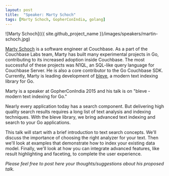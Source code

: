 ```yaml
---
layout: post
title:  "Speaker: Marty Schoch"
tags: [Marty Schoch, GopherConIndia, golang]
---
```


![Marty Schoch]({{ site.github_project_name }}/images/speakers/martin-schoch.jpg)

[Marty Schoch](https://twitter.com/mschoch) is a software engineer at Couchbase. As a part of the Couchbase Labs team, Marty has built many experimental projects in Go, contributing to its increased adoption inside Couchbase. The most successful of these projects was N1QL, an SQL-like query language for Couchbase Server. He is also a core contributor to the Go Couchbase SDK. Currently, Marty is leading development of [bleve](http://www.blevesearch.com/), a modern text indexing library for Go.

Marty is a speaker at GopherConIndia 2015 and his talk is on "bleve - modern text indexing for Go."

Nearly every application today has a search component. But delivering high quality search results requires a long list of text analysis and indexing techniques. With the bleve library, we bring advanced text indexing and search to your Go applications.

This talk will start with a brief introduction to text search concepts. We'll discuss the importance of choosing the right analyzer for your text. Then we'll look at examples that demonstrate how to index your existing data model. Finally, we'll look at how you can integrate advanced features, like result highlighting and faceting, to complete the user experience.

_Please feel free to post here your thoughts/suggestions about his proposed talk._
